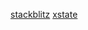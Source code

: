 [stackblitz](https://stackblitz.com/edit/vitejs-vite-4up5zf?file=src%2FApp.tsx&terminal=dev)
[xstate](https://stackblitz.com/edit/vitejs-vite-pwtyip?file=src/App.tsx&terminal=dev)